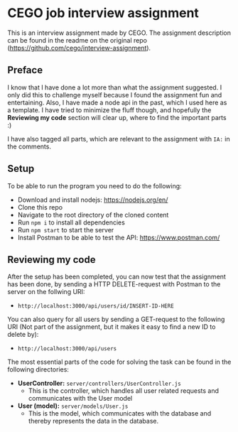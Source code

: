 # CEGO job interview assignment
This is an interview assignment made by CEGO. The assignment description can be found in the readme on the original repo (https://github.com/cego/interview-assignment).

## Preface
I know that I have done a lot more than what the assignment suggested. I only did this to challenge myself because I found the assignment fun and entertaining. Also, I have made a node api in the past, which I used here as a template. I have tried to minimize the fluff though, and hopefully the **Reviewing my code** section will clear up, where to find the important parts :)

I have also tagged all parts, which are relevant to the assignment with `IA:` in the comments.

## Setup
To be able to run the program you need to do the following:
* Download and install nodejs: https://nodejs.org/en/
* Clone this repo
* Navigate to the root directory of the cloned content
* Run `npm i` to install all dependencies
* Run `npm start` to start the server
* Install Postman to be able to test the API: https://www.postman.com/

## Reviewing my code
After the setup has been completed, you can now test that the assignment has been done, by sending a HTTP DELETE-request with Postman to the server on the follwing URI:
* `http://localhost:3000/api/users/id/INSERT-ID-HERE`

You can also query for all users by sending a GET-request to the following URI (Not part of the assignment, but it makes it easy to find a new ID to delete by):
* `http://localhost:3000/api/users`

The most essential parts of the code for solving the task can be found in the following directories:
* **UserController:** `server/controllers/UserController.js`
  * This is the controller, which handles all user related requests and communicates with the User model
* **User (model):** `server/models/User.js`
  * This is the model, which communicates with the database and thereby represents the data in the database.
